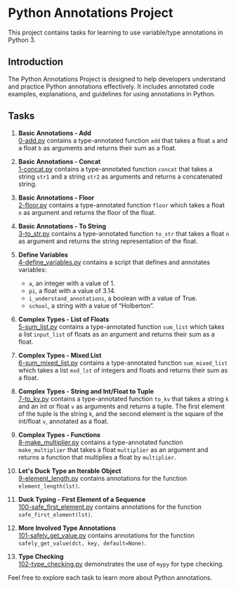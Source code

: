 # Python Annotations Project

This project contains tasks for learning to use variable/type annotations in Python 3.

## Introduction

The Python Annotations Project is designed to help developers understand and practice Python annotations effectively. It includes annotated code examples, explanations, and guidelines for using annotations in Python.

## Tasks

1. **Basic Annotations - Add**<br/>
   [0-add.py](0-add.py) contains a type-annotated function `add` that takes a float `a` and a float `b` as arguments and returns their sum as a float.

2. **Basic Annotations - Concat**<br/>
   [1-concat.py](1-concat.py) contains a type-annotated function `concat` that takes a string `str1` and a string `str2` as arguments and returns a concatenated string.

3. **Basic Annotations - Floor**<br/>
   [2-floor.py](2-floor.py) contains a type-annotated function `floor` which takes a float `n` as argument and returns the floor of the float.

4. **Basic Annotations - To String**<br/>
   [3-to_str.py](3-to_str.py) contains a type-annotated function `to_str` that takes a float `n` as argument and returns the string representation of the float.

5. **Define Variables**<br/>
   [4-define_variables.py](4-define_variables.py) contains a script that defines and annotates variables:
   - `a`, an integer with a value of 1.
   - `pi`, a float with a value of 3.14.
   - `i_understand_annotations`, a boolean with a value of True.
   - `school`, a string with a value of “Holberton”.

6. **Complex Types - List of Floats**<br/>
   [5-sum_list.py](5-sum_list.py) contains a type-annotated function `sum_list` which takes a list `input_list` of floats as an argument and returns their sum as a float.

7. **Complex Types - Mixed List**<br/>
   [6-sum_mixed_list.py](6-sum_mixed_list.py) contains a type-annotated function `sum_mixed_list` which takes a list `mxd_lst` of integers and floats and returns their sum as a float.

8. **Complex Types - String and Int/Float to Tuple**<br/>
   [7-to_kv.py](7-to_kv.py) contains a type-annotated function `to_kv` that takes a string `k` and an int or float `v` as arguments and returns a tuple. The first element of the tuple is the string `k`, and the second element is the square of the int/float `v`, annotated as a float.

9. **Complex Types - Functions**<br/>
   [8-make_multiplier.py](8-make_multiplier.py) contains a type-annotated function `make_multiplier` that takes a float `multiplier` as an argument and returns a function that multiplies a float by `multiplier`.

10. **Let's Duck Type an Iterable Object**<br/>
    [9-element_length.py](9-element_length.py) contains annotations for the function `element_length(lst)`.

11. **Duck Typing - First Element of a Sequence**<br/>
    [100-safe_first_element.py](100-safe_first_element.py) contains annotations for the function `safe_first_element(lst)`.

12. **More Involved Type Annotations**<br/>
    [101-safely_get_value.py](101-safely_get_value.py) contains annotations for the function `safely_get_value(dct, key, default=None)`.

13. **Type Checking**<br/>
    [102-type_checking.py](102-type_checking.py) demonstrates the use of `mypy` for type checking.

Feel free to explore each task to learn more about Python annotations.